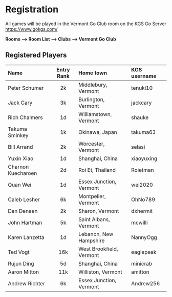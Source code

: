 # Registration

All games will be played in the Vermont Go Club room on the KGS Go Server https://www.gokgs.com/

__Rooms –> Room List –> Clubs –> Vermont Go Club__

## Registered Players

| Name                             | Entry Rank  | Home town                | KGS username |
| :--------                        | :---------: | :---                     | :---         |
| Peter Schumer                    | 2k          | Middlebury, Vermont      | tenuki10     |
| Jack Cary                        | 3k          | Burlington, Vermont      | jackcary     | 
| Rich Chalmers	                   | 1d          | Williamstown, Vermont    | shauke       |
| Takuma Sminkey                   | 1k          | Okinawa, Japan           | takuma63     |
| Bill Arrand                      | 2k          | Worcester, Vermont       | selasi       |
| Yuxin Xiao                       | 1d          | Shanghai, China          | xiaoyuxing   |
| Charnon Kuecharoen               | 2d          | Roi Et, Thailand         | Roietman     |
| Quan Wei                         | 1d          | Essex Junction, Vermont  | wei2020      |
| Caleb Lesher                     | 6k          | Montpelier, Vermont      | OhNo789      |
| Dan Deneen                       | 2k          | Sharon, Vermont          | dxhermit     |
| John Hartman                     | 5k          | Saint Albans, Vermont    | mcwilli      |
| Karen Lanzetta                   | 1d          | Lebanon, New Hampshire   | NannyOgg     |
| Ted Vogt                         | 16k         | West Brookfield, Vermont | eaglepeak    |
| Rujun Ding                       | 5d          | Shanghai, China          | minicrab     |
| Aaron Mitton                     | 11k         | Williston, Vermont       | amitton      |
| Andrew Richter                   | 6k          | Essex Junction, Vermont  | Andrew256    |

